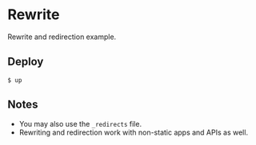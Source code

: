 
# Rewrite

Rewrite and redirection example.

## Deploy

```
$ up
```

## Notes

- You may also use the `_redirects` file.
- Rewriting and redirection work with non-static apps and APIs as well.
